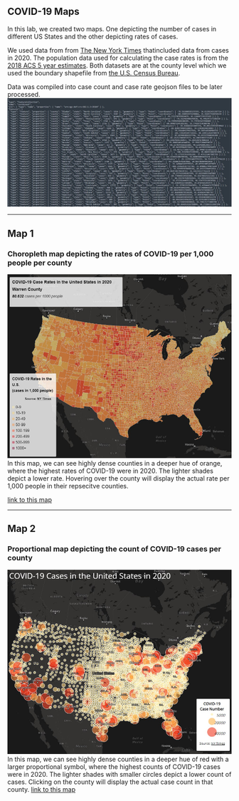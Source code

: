 ## COVID-19 Maps

In this lab, we created two maps. One depicting the number of cases in different US States and the other depicting rates of cases.

We used data from from [The New York Times](https://github.com/nytimes/covid-19-data/blob/43d32dde2f87bd4dafbb7d23f5d9e878124018b8/live/us-counties.csv)  thatincluded data from cases in 2020. The population data used for calculating the case rates is from the [2018 ACS 5 year estimates](https://data.census.gov/cedsci/table?g=0100000US.050000&d=ACS%205-Year%20Estimates%20Data%20Profiles&tid=ACSDP5Y2018.DP05&hidePreview=true). Both datasets are at the county level which we used the boundary shapefile from [the U.S. Census Bureau](https://www.census.gov/geographies/mapping-files/time-series/geo/carto-boundary-file.html). 

Data was compiled into case count and case rate geojson files to be later processed.
![image of geojson file](img/geojson_img.jpg)

----------

## Map 1
### Choropleth map depicting the rates of COVID-19 per 1,000 people per county
![map of Case Rates in 2020](img/map1_caserate.jpg)
In this map, we can see highly dense counties in a deeper hue of orange, where the highest rates of COVID-19 were in 2020. The lighter shades depict a lower rate. Hovering over the county will display the actual rate per 1,000 people in their repsecitve counties. 

[link to this map](https://isabellavaz.github.io/geog458-covidmap/map1.html)

----------

## Map 2
### Proportional map depicting the count of COVID-19 cases per county
![map of Case Count in 2020](img/map2_casecount.jpg)
In this map, we can see highly dense counties in a deeper hue of red with a larger proportional symbol, where the highest counts of COVID-19 cases were in 2020. The lighter shades with smaller circles depict a lower count of cases. Clicking on the county will display the actual case count in that county.
[link to this map](https://isabellavaz.github.io/geog458-covidmap/map2.html)
